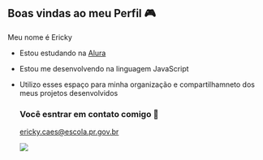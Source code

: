 ## Boas vindas ao meu Perfil 🎮

 Meu nome é Ericky

 - Estou estudando na [Alura](htttps://ww.alura.com.br)
 - Estou me desenvolvendo na linguagem JavaScript
 - Utilizo esses espaço para minha organização e compartilhamneto dos meus projetos desenvolvidos

   ### Você esntrar em contato comigo 📧

   ericky.caes@escola.pr.gov.br

   ![](https://media.tenor.com/A_uV14v-wxgAAAAj/gregory-dance.gif)
